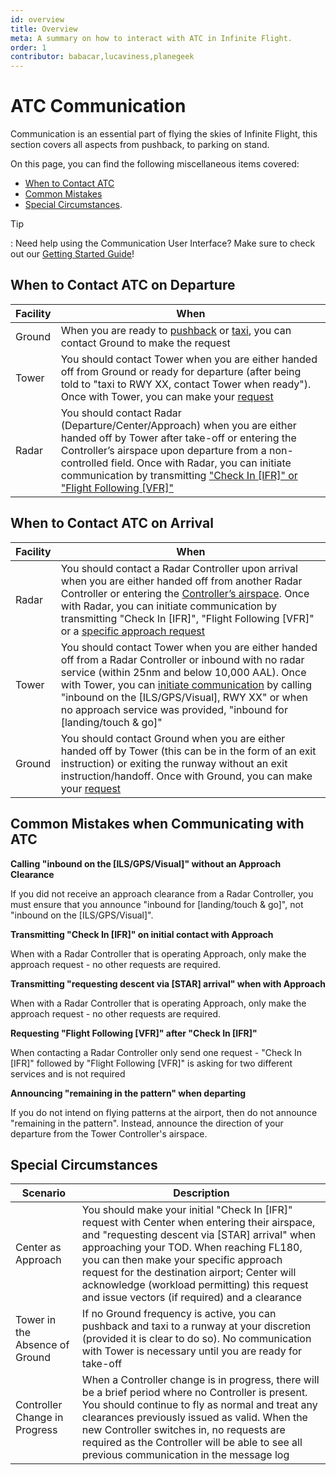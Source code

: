 ```yaml
---
id: overview
title: Overview
meta: A summary on how to interact with ATC in Infinite Flight.
order: 1
contributor: babacar,lucaviness,planegeek
---
```


# ATC Communication

Communication is an essential part of flying the skies of Infinite Flight, this section covers all aspects from pushback, to parking on stand. 



On this page, you can find the following miscellaneous items covered:

- [When to Contact ATC](/guide/flying-guide/atc-communication/overview#when-to-contact-atc-on-departure)
- [Common Mistakes](/guide/flying-guide/atc-communication/overview#common-mistakes-when-communicating-with-atc)
- [Special Circumstances](/guide/flying-guide/atc-communication/overview#special-circumstances).



Tip

: Need help using the Communication User Interface? Make sure to check out our [Getting Started Guide](/guide/getting-started/pilot-user-interface/communication#communication)!



## When to Contact ATC on Departure



| Facility | When                                                         |
| -------- | ------------------------------------------------------------ |
| Ground   | When you are ready to [pushback](/guide/flying-guide/atc-communication/atis-pushback-and-taxi#pushback-communication-summary) or [taxi](/guide/flying-guide/atc-communication/atis-pushback-and-taxi#taxi-communication-summary), you can contact Ground to make the request |
| Tower    | You should contact Tower when you are either handed off from Ground or ready for departure (after being told to "taxi to RWY XX, contact Tower when ready"). Once with Tower, you can make your [request](/guide/flying-guide/atc-communication/take-off-and-departure#take-off-communication-summary) |
| Radar    | You should contact Radar (Departure/Center/Approach) when you are either handed off by Tower after take-off or entering the Controller’s airspace upon departure from a non-controlled field. Once with Radar, you can initiate communication by transmitting ["Check In [IFR]" or "Flight Following [VFR]"](/guide/flying-guide/atc-communication/take-off-and-departure#departure-communication-summary) |



## When to Contact ATC on Arrival



| Facility | When                                                         |
| -------- | ------------------------------------------------------------ |
| Radar    | You should contact a Radar Controller upon arrival when you are either handed off from another Radar Controller or entering the [Controller’s airspace](/guide/flying-guide/atc-communication/en-route#en-route-communication-summary). Once with Radar, you can initiate communication by transmitting "Check In [IFR]", "Flight Following [VFR]" or a [specific approach request](/guide/flying-guide/atc-communication/descent-and-approach#descent-communication-summary) |
| Tower    | You should contact Tower when you are either handed off from a Radar Controller or inbound with no radar service (within 25nm and below 10,000 AAL). Once with Tower, you can [initiate communication](/guide/flying-guide/atc-communication/landing-and-taxi-to-parking#landing-communication-summary) by calling "inbound on the [ILS/GPS/Visual], RWY XX" or when no approach service was provided, "inbound for [landing/touch & go]" |
| Ground   | You should contact Ground when you are either handed off by Tower (this can be in the form of an exit instruction) or exiting the runway without an exit instruction/handoff. Once with Ground, you can make your [request](/guide/flying-guide/atc-communication/landing-and-taxi-to-parking#taxi-to-parking-communication-summary) |



## Common Mistakes when Communicating with ATC



**Calling "inbound on the [ILS/GPS/Visual]" without an Approach Clearance**

If you did not receive an approach clearance from a Radar Controller, you must ensure that you announce "inbound for [landing/touch & go]", not "inbound on the [ILS/GPS/Visual]". 



**Transmitting "Check In [IFR]" on initial contact with Approach**

When with a Radar Controller that is operating Approach, only make the approach request - no other requests are required.



**Transmitting "requesting descent via [STAR] arrival" when with Approach**

When with a Radar Controller that is operating Approach, only make the approach request - no other requests are required.



**Requesting "Flight Following [VFR]" after "Check In [IFR]"**

When contacting a Radar Controller only send one request - "Check In [IFR]" followed by "Flight Following [VFR]" is asking for two different services and is not required



**Announcing "remaining in the pattern" when departing**

If you do not intend on flying patterns at the airport, then do not announce "remaining in the pattern". Instead, announce the direction of your departure from the Tower Controller's airspace.



## Special Circumstances



| Scenario                       | Description                                                  |
| ------------------------------ | ------------------------------------------------------------ |
| Center as Approach             | You should make your initial "Check In [IFR]" request with Center when entering their airspace, and "requesting descent via [STAR] arrival" when approaching your TOD. When reaching FL180, you can then make your specific approach request for the destination airport; Center will acknowledge (workload permitting) this request and issue vectors (if required) and a clearance |
| Tower in the Absence of Ground | If no Ground frequency is active, you can pushback and taxi to a runway at your discretion (provided it is clear to do so). No communication with Tower is necessary until you are ready for take-off |
| Controller Change in Progress  | When a Controller change is in progress, there will be a brief period where no Controller is present. You should continue to fly as normal and treat any clearances previously issued as valid. When the new Controller switches in, no requests are required as the Controller will be able to see all previous communication in the message log |